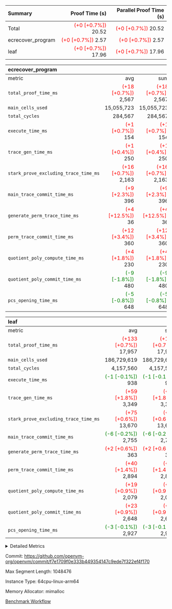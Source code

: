 | Summary | Proof Time (s) | Parallel Proof Time (s) |
|:---|---:|---:|
| Total | <span style='color: red'>(+0 [+0.7%])</span> 20.52 | <span style='color: red'>(+0 [+0.7%])</span> 20.52 |
| ecrecover_program | <span style='color: red'>(+0 [+0.7%])</span> 2.57 | <span style='color: red'>(+0 [+0.7%])</span> 2.57 |
| leaf | <span style='color: red'>(+0 [+0.7%])</span> 17.96 | <span style='color: red'>(+0 [+0.7%])</span> 17.96 |


| ecrecover_program |||||
|:---|---:|---:|---:|---:|
|metric|avg|sum|max|min|
| `total_proof_time_ms ` | <span style='color: red'>(+18 [+0.7%])</span> 2,567 | <span style='color: red'>(+18 [+0.7%])</span> 2,567 | <span style='color: red'>(+18 [+0.7%])</span> 2,567 | <span style='color: red'>(+18 [+0.7%])</span> 2,567 |
| `main_cells_used     ` |  15,055,723 |  15,055,723 |  15,055,723 |  15,055,723 |
| `total_cycles        ` |  284,567 |  284,567 |  284,567 |  284,567 |
| `execute_time_ms     ` | <span style='color: red'>(+1 [+0.7%])</span> 154 | <span style='color: red'>(+1 [+0.7%])</span> 154 | <span style='color: red'>(+1 [+0.7%])</span> 154 | <span style='color: red'>(+1 [+0.7%])</span> 154 |
| `trace_gen_time_ms   ` | <span style='color: red'>(+1 [+0.4%])</span> 250 | <span style='color: red'>(+1 [+0.4%])</span> 250 | <span style='color: red'>(+1 [+0.4%])</span> 250 | <span style='color: red'>(+1 [+0.4%])</span> 250 |
| `stark_prove_excluding_trace_time_ms` | <span style='color: red'>(+16 [+0.7%])</span> 2,163 | <span style='color: red'>(+16 [+0.7%])</span> 2,163 | <span style='color: red'>(+16 [+0.7%])</span> 2,163 | <span style='color: red'>(+16 [+0.7%])</span> 2,163 |
| `main_trace_commit_time_ms` | <span style='color: red'>(+9 [+2.3%])</span> 396 | <span style='color: red'>(+9 [+2.3%])</span> 396 | <span style='color: red'>(+9 [+2.3%])</span> 396 | <span style='color: red'>(+9 [+2.3%])</span> 396 |
| `generate_perm_trace_time_ms` | <span style='color: red'>(+4 [+12.5%])</span> 36 | <span style='color: red'>(+4 [+12.5%])</span> 36 | <span style='color: red'>(+4 [+12.5%])</span> 36 | <span style='color: red'>(+4 [+12.5%])</span> 36 |
| `perm_trace_commit_time_ms` | <span style='color: red'>(+12 [+3.4%])</span> 360 | <span style='color: red'>(+12 [+3.4%])</span> 360 | <span style='color: red'>(+12 [+3.4%])</span> 360 | <span style='color: red'>(+12 [+3.4%])</span> 360 |
| `quotient_poly_compute_time_ms` | <span style='color: red'>(+4 [+1.8%])</span> 230 | <span style='color: red'>(+4 [+1.8%])</span> 230 | <span style='color: red'>(+4 [+1.8%])</span> 230 | <span style='color: red'>(+4 [+1.8%])</span> 230 |
| `quotient_poly_commit_time_ms` | <span style='color: green'>(-9 [-1.8%])</span> 480 | <span style='color: green'>(-9 [-1.8%])</span> 480 | <span style='color: green'>(-9 [-1.8%])</span> 480 | <span style='color: green'>(-9 [-1.8%])</span> 480 |
| `pcs_opening_time_ms ` | <span style='color: green'>(-5 [-0.8%])</span> 648 | <span style='color: green'>(-5 [-0.8%])</span> 648 | <span style='color: green'>(-5 [-0.8%])</span> 648 | <span style='color: green'>(-5 [-0.8%])</span> 648 |

| leaf |||||
|:---|---:|---:|---:|---:|
|metric|avg|sum|max|min|
| `total_proof_time_ms ` | <span style='color: red'>(+133 [+0.7%])</span> 17,957 | <span style='color: red'>(+133 [+0.7%])</span> 17,957 | <span style='color: red'>(+133 [+0.7%])</span> 17,957 | <span style='color: red'>(+133 [+0.7%])</span> 17,957 |
| `main_cells_used     ` |  186,729,619 |  186,729,619 |  186,729,619 |  186,729,619 |
| `total_cycles        ` |  4,157,560 |  4,157,560 |  4,157,560 |  4,157,560 |
| `execute_time_ms     ` | <span style='color: green'>(-1 [-0.1%])</span> 938 | <span style='color: green'>(-1 [-0.1%])</span> 938 | <span style='color: green'>(-1 [-0.1%])</span> 938 | <span style='color: green'>(-1 [-0.1%])</span> 938 |
| `trace_gen_time_ms   ` | <span style='color: red'>(+59 [+1.8%])</span> 3,349 | <span style='color: red'>(+59 [+1.8%])</span> 3,349 | <span style='color: red'>(+59 [+1.8%])</span> 3,349 | <span style='color: red'>(+59 [+1.8%])</span> 3,349 |
| `stark_prove_excluding_trace_time_ms` | <span style='color: red'>(+75 [+0.6%])</span> 13,670 | <span style='color: red'>(+75 [+0.6%])</span> 13,670 | <span style='color: red'>(+75 [+0.6%])</span> 13,670 | <span style='color: red'>(+75 [+0.6%])</span> 13,670 |
| `main_trace_commit_time_ms` | <span style='color: green'>(-6 [-0.2%])</span> 2,755 | <span style='color: green'>(-6 [-0.2%])</span> 2,755 | <span style='color: green'>(-6 [-0.2%])</span> 2,755 | <span style='color: green'>(-6 [-0.2%])</span> 2,755 |
| `generate_perm_trace_time_ms` | <span style='color: red'>(+2 [+0.6%])</span> 363 | <span style='color: red'>(+2 [+0.6%])</span> 363 | <span style='color: red'>(+2 [+0.6%])</span> 363 | <span style='color: red'>(+2 [+0.6%])</span> 363 |
| `perm_trace_commit_time_ms` | <span style='color: red'>(+40 [+1.4%])</span> 2,894 | <span style='color: red'>(+40 [+1.4%])</span> 2,894 | <span style='color: red'>(+40 [+1.4%])</span> 2,894 | <span style='color: red'>(+40 [+1.4%])</span> 2,894 |
| `quotient_poly_compute_time_ms` | <span style='color: red'>(+19 [+0.9%])</span> 2,079 | <span style='color: red'>(+19 [+0.9%])</span> 2,079 | <span style='color: red'>(+19 [+0.9%])</span> 2,079 | <span style='color: red'>(+19 [+0.9%])</span> 2,079 |
| `quotient_poly_commit_time_ms` | <span style='color: red'>(+23 [+0.9%])</span> 2,648 | <span style='color: red'>(+23 [+0.9%])</span> 2,648 | <span style='color: red'>(+23 [+0.9%])</span> 2,648 | <span style='color: red'>(+23 [+0.9%])</span> 2,648 |
| `pcs_opening_time_ms ` | <span style='color: green'>(-3 [-0.1%])</span> 2,927 | <span style='color: green'>(-3 [-0.1%])</span> 2,927 | <span style='color: green'>(-3 [-0.1%])</span> 2,927 | <span style='color: green'>(-3 [-0.1%])</span> 2,927 |



<details>
<summary>Detailed Metrics</summary>

| group | num_segments | keygen_time_ms | commit_exe_time_ms |
| --- | --- | --- | --- |
| ecrecover_program | 1 | 1,158 | 12 | 

| group | air_name | quotient_deg | interactions | constraints |
| --- | --- | --- | --- | --- |
| ecrecover_program | AccessAdapterAir<16> | 4 | 5 | 11 | 
| ecrecover_program | AccessAdapterAir<2> | 4 | 5 | 11 | 
| ecrecover_program | AccessAdapterAir<32> | 4 | 5 | 11 | 
| ecrecover_program | AccessAdapterAir<4> | 4 | 5 | 11 | 
| ecrecover_program | AccessAdapterAir<64> | 4 | 5 | 11 | 
| ecrecover_program | AccessAdapterAir<8> | 4 | 5 | 11 | 
| ecrecover_program | BitwiseOperationLookupAir<8> | 2 | 2 | 4 | 
| ecrecover_program | KeccakVmAir | 4 | 321 | 4,380 | 
| ecrecover_program | MemoryMerkleAir<8> | 4 | 4 | 38 | 
| ecrecover_program | PersistentBoundaryAir<8> | 4 | 3 | 5 | 
| ecrecover_program | PhantomAir | 4 | 3 | 4 | 
| ecrecover_program | Poseidon2PeripheryAir<BabyBearParameters>, 1> | 2 | 1 | 286 | 
| ecrecover_program | ProgramAir | 1 | 1 | 4 | 
| ecrecover_program | RangeTupleCheckerAir<2> | 1 | 1 | 4 | 
| ecrecover_program | Rv32HintStoreAir | 4 | 19 | 21 | 
| ecrecover_program | VariableRangeCheckerAir | 1 | 1 | 4 | 
| ecrecover_program | VmAirWrapper<Rv32BaseAluAdapterAir, BaseAluCoreAir<4, 8> | 4 | 19 | 30 | 
| ecrecover_program | VmAirWrapper<Rv32BaseAluAdapterAir, LessThanCoreAir<4, 8> | 4 | 17 | 35 | 
| ecrecover_program | VmAirWrapper<Rv32BaseAluAdapterAir, ShiftCoreAir<4, 8> | 4 | 23 | 84 | 
| ecrecover_program | VmAirWrapper<Rv32BranchAdapterAir, BranchEqualCoreAir<4> | 4 | 11 | 17 | 
| ecrecover_program | VmAirWrapper<Rv32BranchAdapterAir, BranchLessThanCoreAir<4, 8> | 4 | 13 | 32 | 
| ecrecover_program | VmAirWrapper<Rv32CondRdWriteAdapterAir, Rv32JalLuiCoreAir> | 4 | 10 | 15 | 
| ecrecover_program | VmAirWrapper<Rv32IsEqualModAdapterAir<2, 1, 32, 32>, ModularIsEqualCoreAir<32, 4, 8> | 4 | 25 | 217 | 
| ecrecover_program | VmAirWrapper<Rv32JalrAdapterAir, Rv32JalrCoreAir> | 4 | 16 | 16 | 
| ecrecover_program | VmAirWrapper<Rv32LoadStoreAdapterAir, LoadSignExtendCoreAir<4, 8> | 4 | 18 | 21 | 
| ecrecover_program | VmAirWrapper<Rv32LoadStoreAdapterAir, LoadStoreCoreAir<4> | 4 | 17 | 27 | 
| ecrecover_program | VmAirWrapper<Rv32MultAdapterAir, DivRemCoreAir<4, 8> | 4 | 25 | 72 | 
| ecrecover_program | VmAirWrapper<Rv32MultAdapterAir, MulHCoreAir<4, 8> | 4 | 24 | 23 | 
| ecrecover_program | VmAirWrapper<Rv32MultAdapterAir, MultiplicationCoreAir<4, 8> | 4 | 19 | 13 | 
| ecrecover_program | VmAirWrapper<Rv32RdWriteAdapterAir, Rv32AuipcCoreAir> | 4 | 11 | 12 | 
| ecrecover_program | VmAirWrapper<Rv32VecHeapAdapterAir<1, 2, 2, 32, 32>, FieldExpressionCoreAir> | 4 | 411 | 378 | 
| ecrecover_program | VmAirWrapper<Rv32VecHeapAdapterAir<2, 1, 1, 32, 32>, FieldExpressionCoreAir> | 4 | 156 | 150 | 
| ecrecover_program | VmAirWrapper<Rv32VecHeapAdapterAir<2, 2, 2, 32, 32>, FieldExpressionCoreAir> | 4 | 422 | 351 | 
| ecrecover_program | VmConnectorAir | 4 | 3 | 8 | 
| leaf | AccessAdapterAir<2> | 4 | 5 | 11 | 
| leaf | AccessAdapterAir<4> | 4 | 5 | 11 | 
| leaf | AccessAdapterAir<8> | 4 | 5 | 11 | 
| leaf | FriReducedOpeningAir | 4 | 31 | 52 | 
| leaf | NativePoseidon2Air<BabyBearParameters>, 1> | 4 | 176 | 555 | 
| leaf | PhantomAir | 4 | 3 | 4 | 
| leaf | ProgramAir | 1 | 1 | 4 | 
| leaf | VariableRangeCheckerAir | 1 | 1 | 4 | 
| leaf | VmAirWrapper<AluNativeAdapterAir, FieldArithmeticCoreAir> | 4 | 15 | 23 | 
| leaf | VmAirWrapper<BranchNativeAdapterAir, BranchEqualCoreAir<1> | 4 | 11 | 22 | 
| leaf | VmAirWrapper<JalNativeAdapterAir, JalCoreAir> | 4 | 7 | 6 | 
| leaf | VmAirWrapper<NativeAdapterAir<2, 0>, PublicValuesCoreAir> | 4 | 11 | 23 | 
| leaf | VmAirWrapper<NativeLoadStoreAdapterAir<1>, NativeLoadStoreCoreAir<1> | 4 | 15 | 16 | 
| leaf | VmAirWrapper<NativeLoadStoreAdapterAir<4>, NativeLoadStoreCoreAir<4> | 4 | 15 | 16 | 
| leaf | VmAirWrapper<NativeVectorizedAdapterAir<4>, FieldExtensionCoreAir> | 4 | 15 | 23 | 
| leaf | VmConnectorAir | 4 | 3 | 8 | 
| leaf | VolatileBoundaryAir | 4 | 4 | 16 | 

| group | air_name | idx | rows | prep_cols | perm_cols | main_cols | cells |
| --- | --- | --- | --- | --- | --- | --- | --- |
| leaf | AccessAdapterAir<2> | 0 | 1,048,576 |  | 12 | 11 | 24,117,248 | 
| leaf | AccessAdapterAir<4> | 0 | 524,288 |  | 12 | 13 | 13,107,200 | 
| leaf | AccessAdapterAir<8> | 0 | 512 |  | 12 | 17 | 14,848 | 
| leaf | FriReducedOpeningAir | 0 | 1,048,576 |  | 36 | 25 | 63,963,136 | 
| leaf | NativePoseidon2Air<BabyBearParameters>, 1> | 0 | 131,072 |  | 216 | 399 | 80,609,280 | 
| leaf | PhantomAir | 0 | 32,768 |  | 8 | 6 | 458,752 | 
| leaf | ProgramAir | 0 | 1,048,576 |  | 8 | 10 | 18,874,368 | 
| leaf | VariableRangeCheckerAir | 0 | 262,144 | 2 | 8 | 1 | 2,359,296 | 
| leaf | VmAirWrapper<AluNativeAdapterAir, FieldArithmeticCoreAir> | 0 | 2,097,152 |  | 20 | 29 | 102,760,448 | 
| leaf | VmAirWrapper<BranchNativeAdapterAir, BranchEqualCoreAir<1> | 0 | 1,048,576 |  | 16 | 23 | 40,894,464 | 
| leaf | VmAirWrapper<JalNativeAdapterAir, JalCoreAir> | 0 | 65,536 |  | 12 | 9 | 1,376,256 | 
| leaf | VmAirWrapper<NativeAdapterAir<2, 0>, PublicValuesCoreAir> | 0 | 64 |  | 16 | 23 | 2,496 | 
| leaf | VmAirWrapper<NativeLoadStoreAdapterAir<1>, NativeLoadStoreCoreAir<1> | 0 | 1,048,576 |  | 24 | 22 | 48,234,496 | 
| leaf | VmAirWrapper<NativeLoadStoreAdapterAir<4>, NativeLoadStoreCoreAir<4> | 0 | 131,072 |  | 24 | 31 | 7,208,960 | 
| leaf | VmAirWrapper<NativeVectorizedAdapterAir<4>, FieldExtensionCoreAir> | 0 | 262,144 |  | 20 | 38 | 15,204,352 | 
| leaf | VmConnectorAir | 0 | 2 | 1 | 8 | 4 | 24 | 
| leaf | VolatileBoundaryAir | 0 | 2,097,152 |  | 8 | 11 | 39,845,888 | 

| group | air_name | segment | rows | prep_cols | perm_cols | main_cols | cells |
| --- | --- | --- | --- | --- | --- | --- | --- |
| ecrecover_program | AccessAdapterAir<16> | 0 | 16,384 |  | 12 | 25 | 606,208 | 
| ecrecover_program | AccessAdapterAir<2> | 0 | 256 |  | 12 | 11 | 5,888 | 
| ecrecover_program | AccessAdapterAir<32> | 0 | 8,192 |  | 12 | 41 | 434,176 | 
| ecrecover_program | AccessAdapterAir<4> | 0 | 128 |  | 12 | 13 | 3,200 | 
| ecrecover_program | AccessAdapterAir<8> | 0 | 32,768 |  | 12 | 17 | 950,272 | 
| ecrecover_program | BitwiseOperationLookupAir<8> | 0 | 65,536 | 3 | 8 | 2 | 655,360 | 
| ecrecover_program | KeccakVmAir | 0 | 128 |  | 532 | 3,163 | 472,960 | 
| ecrecover_program | MemoryMerkleAir<8> | 0 | 4,096 |  | 12 | 32 | 180,224 | 
| ecrecover_program | PersistentBoundaryAir<8> | 0 | 4,096 |  | 8 | 20 | 114,688 | 
| ecrecover_program | PhantomAir | 0 | 64 |  | 8 | 6 | 896 | 
| ecrecover_program | Poseidon2PeripheryAir<BabyBearParameters>, 1> | 0 | 4,096 |  | 8 | 300 | 1,261,568 | 
| ecrecover_program | ProgramAir | 0 | 16,384 |  | 8 | 10 | 294,912 | 
| ecrecover_program | RangeTupleCheckerAir<2> | 0 | 524,288 | 2 | 8 | 1 | 4,718,592 | 
| ecrecover_program | Rv32HintStoreAir | 0 | 256 |  | 24 | 32 | 14,336 | 
| ecrecover_program | VariableRangeCheckerAir | 0 | 262,144 | 2 | 8 | 1 | 2,359,296 | 
| ecrecover_program | VmAirWrapper<Rv32BaseAluAdapterAir, BaseAluCoreAir<4, 8> | 0 | 131,072 |  | 28 | 36 | 8,388,608 | 
| ecrecover_program | VmAirWrapper<Rv32BaseAluAdapterAir, LessThanCoreAir<4, 8> | 0 | 2,048 |  | 24 | 37 | 124,928 | 
| ecrecover_program | VmAirWrapper<Rv32BaseAluAdapterAir, ShiftCoreAir<4, 8> | 0 | 16,384 |  | 28 | 53 | 1,327,104 | 
| ecrecover_program | VmAirWrapper<Rv32BranchAdapterAir, BranchEqualCoreAir<4> | 0 | 16,384 |  | 16 | 26 | 688,128 | 
| ecrecover_program | VmAirWrapper<Rv32BranchAdapterAir, BranchLessThanCoreAir<4, 8> | 0 | 32,768 |  | 20 | 32 | 1,703,936 | 
| ecrecover_program | VmAirWrapper<Rv32CondRdWriteAdapterAir, Rv32JalLuiCoreAir> | 0 | 8,192 |  | 16 | 18 | 278,528 | 
| ecrecover_program | VmAirWrapper<Rv32IsEqualModAdapterAir<2, 1, 32, 32>, ModularIsEqualCoreAir<32, 4, 8> | 0 | 4,096 |  | 32 | 166 | 811,008 | 
| ecrecover_program | VmAirWrapper<Rv32JalrAdapterAir, Rv32JalrCoreAir> | 0 | 8,192 |  | 20 | 28 | 393,216 | 
| ecrecover_program | VmAirWrapper<Rv32LoadStoreAdapterAir, LoadSignExtendCoreAir<4, 8> | 0 | 4,096 |  | 28 | 35 | 258,048 | 
| ecrecover_program | VmAirWrapper<Rv32LoadStoreAdapterAir, LoadStoreCoreAir<4> | 0 | 131,072 |  | 28 | 40 | 8,912,896 | 
| ecrecover_program | VmAirWrapper<Rv32MultAdapterAir, MulHCoreAir<4, 8> | 0 | 8 |  | 40 | 39 | 632 | 
| ecrecover_program | VmAirWrapper<Rv32MultAdapterAir, MultiplicationCoreAir<4, 8> | 0 | 4,096 |  | 28 | 31 | 241,664 | 
| ecrecover_program | VmAirWrapper<Rv32RdWriteAdapterAir, Rv32AuipcCoreAir> | 0 | 4,096 |  | 16 | 21 | 151,552 | 
| ecrecover_program | VmAirWrapper<Rv32VecHeapAdapterAir<1, 2, 2, 32, 32>, FieldExpressionCoreAir> | 0 | 2,048 |  | 416 | 543 | 1,964,032 | 
| ecrecover_program | VmAirWrapper<Rv32VecHeapAdapterAir<2, 1, 1, 32, 32>, FieldExpressionCoreAir> | 0 | 32 |  | 160 | 261 | 13,472 | 
| ecrecover_program | VmAirWrapper<Rv32VecHeapAdapterAir<2, 2, 2, 32, 32>, FieldExpressionCoreAir> | 0 | 1,024 |  | 428 | 619 | 1,072,128 | 
| ecrecover_program | VmConnectorAir | 0 | 2 | 1 | 8 | 4 | 24 | 

| group | idx | trace_gen_time_ms | total_proof_time_ms | total_cycles | total_cells | stark_prove_excluding_trace_time_ms | quotient_poly_compute_time_ms | quotient_poly_commit_time_ms | perm_trace_commit_time_ms | pcs_opening_time_ms | main_trace_commit_time_ms | main_cells_used | generate_perm_trace_time_ms | execute_time_ms |
| --- | --- | --- | --- | --- | --- | --- | --- | --- | --- | --- | --- | --- | --- | --- |
| leaf | 0 | 3,349 | 17,957 | 4,157,560 | 459,031,512 | 13,670 | 2,079 | 2,648 | 2,894 | 2,927 | 2,755 | 186,729,619 | 363 | 938 | 

| group | segment | trace_gen_time_ms | total_proof_time_ms | total_cycles | total_cells | stark_prove_excluding_trace_time_ms | quotient_poly_compute_time_ms | quotient_poly_commit_time_ms | perm_trace_commit_time_ms | pcs_opening_time_ms | main_trace_commit_time_ms | main_cells_used | generate_perm_trace_time_ms | execute_time_ms |
| --- | --- | --- | --- | --- | --- | --- | --- | --- | --- | --- | --- | --- | --- | --- |
| ecrecover_program | 0 | 250 | 2,567 | 284,567 | 38,417,467 | 2,163 | 230 | 480 | 360 | 648 | 396 | 15,055,723 | 36 | 154 | 

</details>


Commit: https://github.com/openvm-org/openvm/commit/f7e1709f0e333b449354147c9ede7f322ef4f170

Max Segment Length: 1048476

Instance Type: 64cpu-linux-arm64

Memory Allocator: mimalloc

[Benchmark Workflow](https://github.com/openvm-org/openvm/actions/runs/13054684891)
